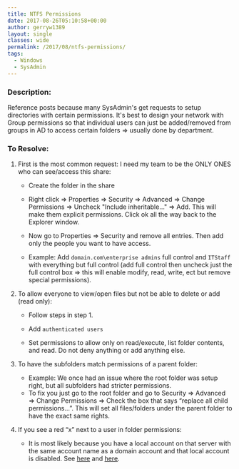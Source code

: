 ```yaml
---
title: NTFS Permissions
date: 2017-08-26T05:10:58+00:00
author: gerryw1389
layout: single
classes: wide
permalink: /2017/08/ntfs-permissions/
tags:
  - Windows
  - SysAdmin
---
```

<!--more-->

### Description:

Reference posts because many SysAdmin's get requests to setup directories with certain permissions. It's best to design your network with Group permissions so that individual users can just be added/removed from groups in AD to access certain folders => usually done by department.

### To Resolve:

1. First is the most common request: I need my team to be the ONLY ONES who can see/access this share:

   - Create the folder in the share

   - Right click => Properties => Security => Advanced => Change Permissions => Uncheck "Include inheritable..." => Add. This will make them explicit permissions. Click ok all the way back to the Explorer window.

   - Now go to Properties => Security and remove all entries. Then add only the people you want to have access.

   - Example: Add `domain.com\enterprise admins` full control and `ITStaff` with everything but full control (add full control then uncheck just the full control box => this will enable modify, read, write, ect but remove special permissions).

2. To allow everyone to view/open files but not be able to delete or add (read only):

   - Follow steps in step 1.

   - Add `authenticated users`

   - Set permissions to allow only on read/execute, list folder contents, and read. Do not deny anything or add anything else.


3. To have the subfolders match permissions of a parent folder:

   - Example: We once had an issue where the root folder was setup right, but all subfolders had stricter permissions.
   - To fix you just go to the root folder and go to Security => Advanced => Change Permissions => Check the box that says &#8220;replace all child permissions&#8230;&#8221;. This will set all files/folders under the parent folder to have the exact same rights.

4. If you see a red &#8220;x&#8221; next to a user in folder permissions:
   - It is most likely because you have a local account on that server with the same account name as a domain account and that local account is disabled. See [here](https://serverfault.com/questions/459174/folder-permissions-red-x-on-user-object) and [here](https://community.spiceworks.com/topic/446687-folder-permissions).